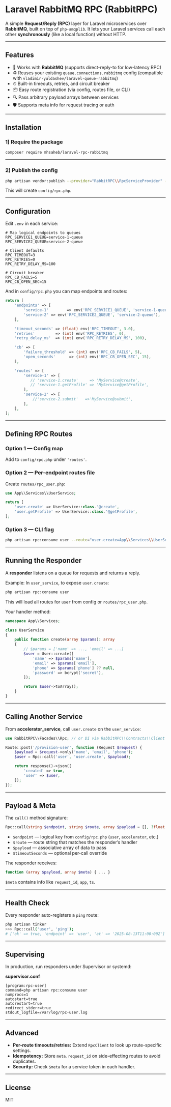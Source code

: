 # Laravel RabbitMQ RPC (RabbitRPC)

A simple **Request/Reply (RPC)** layer for Laravel microservices over **RabbitMQ**, built on top of `php-amqplib`.
It lets your Laravel services call each other **synchronously** (like a local function) without HTTP.

---

## Features

- 🐇 Works with **RabbitMQ** (supports direct-reply-to for low-latency RPC)
- ♻ Reuses your existing `queue.connections.rabbitmq` config (compatible with `vladimir-yuldashev/laravel-queue-rabbitmq`)
- ⏱ Built-in timeouts, retries, and circuit breaker
- 📦 Easy route registration (via config, routes file, or CLI)
- 🔍 Pass arbitrary payload arrays between services
- 🛡 Supports meta info for request tracing or auth

---

## Installation

### 1) Require the package

```bash
composer require mhsaheb/laravel-rpc-rabbitmq
```

---

### 2) Publish the config

```bash
php artisan vendor:publish --provider="RabbitRPC\\RpcServiceProvider" --tag=config
```

This will create `config/rpc.php`.

---

## Configuration

Edit `.env` in each service:

```dotenv
# Map logical endpoints to queues
RPC_SERVICE1_QUEUE=service-1-queue
RPC_SERVICE2_QUEUE=service-2-queue

# Client defaults
RPC_TIMEOUT=3
RPC_RETRIES=0
RPC_RETRY_DELAY_MS=100

# Circuit breaker
RPC_CB_FAILS=5
RPC_CB_OPEN_SEC=15
```

And in `config/rpc.php` you can map endpoints and routes:

```php
return [
    'endpoints' => [
        'service-1'        => env('RPC_SERVICE1_QUEUE', 'service-1-queue'),
        'service-2' => env('RPC_SERVICE2_QUEUE', 'service-2-queue'),
    ],

    'timeout_seconds' => (float) env('RPC_TIMEOUT', 3.0),
    'retries'         => (int) env('RPC_RETRIES', 0),
    'retry_delay_ms'  => (int) env('RPC_RETRY_DELAY_MS', 100),

    'cb' => [
        'failure_threshold' => (int) env('RPC_CB_FAILS', 5),
        'open_seconds'      => (int) env('RPC_CB_OPEN_SEC', 15),
    ],

    'routes' => [
        'service-1' => [
           // 'service-1.create'     => 'MyService@create',
           // 'service-1.getProfile' => 'MyService@getProfile',
        ],
        'service-2' => [
            //'service-2.submit'   =>'MyService@submit',
        ],
    ],
];
```

---

## Defining RPC Routes

### Option 1 — Config map
Add to `config/rpc.php` under `'routes'`.

### Option 2 — Per-endpoint routes file
Create `routes/rpc_user.php`:

```php
use App\\Services\\UserService;

return [
    'user.create' => UserService::class.'@create',
    'user.getProfile' => UserService::class.'@getProfile',
];
```

### Option 3 — CLI flag
```bash
php artisan rpc:consume user --route="user.create=App\\Services\\UserService@create"
```

---

## Running the Responder

A **responder** listens on a queue for requests and returns a reply.

Example: In `user_service`, to expose `user.create`:

```bash
php artisan rpc:consume user
```

This will load all routes for `user` from config or `routes/rpc_user.php`.

Your handler method:

```php
namespace App\\Services;

class UserService
{
    public function create(array $params): array
    {
        // $params = ['name' => ..., 'email' => ...]
        $user = User::create([
            'name' => $params['name'],
            'email' => $params['email'],
            'phone' => $params['phone'] ?? null,
            'password' => bcrypt('secret'),
        ]);

        return $user->toArray();
    }
}
```

---

## Calling Another Service

From **accelerator_service**, call `user.create` on the `user_service`:

```php
use RabbitRPC\\Facades\\Rpc; // or DI via RabbitRPC\\Contracts\\Client

Route::post('/provision-user', function (Request $request) {
    $payload = $request->only('name', 'email', 'phone');
    $user = Rpc::call('user', 'user.create', $payload);

    return response()->json([
        'created' => true,
        'user' => $user,
    ]);
});
```

---

## Payload & Meta

The `call()` method signature:

```php
Rpc::call(string $endpoint, string $route, array $payload = [], ?float $timeoutSeconds = null): array
```

- `$endpoint` — logical key from `config/rpc.php` (`user`, `accelerator`, etc.)
- `$route` — route string that matches the responder’s handler
- `$payload` — associative array of data to pass
- `$timeoutSeconds` — optional per-call override

The responder receives:
```php
function (array $payload, array $meta) { ... }
```
`$meta` contains info like `request_id`, `app`, `ts`.

---

## Health Check

Every responder auto-registers a `ping` route:
```bash
php artisan tinker
>>> Rpc::call('user', 'ping');
# ['ok' => true, 'endpoint' => 'user', 'at' => '2025-08-13T11:00:00Z']
```

---

## Supervising

In production, run responders under Supervisor or systemd:

**supervisor.conf**
```
[program:rpc-user]
command=php artisan rpc:consume user
numprocs=1
autostart=true
autorestart=true
redirect_stderr=true
stdout_logfile=/var/log/rpc-user.log
```

---

## Advanced

- **Per-route timeouts/retries:** Extend `RpcClient` to look up route-specific settings.
- **Idempotency:** Store `meta.request_id` on side-effecting routes to avoid duplicates.
- **Security:** Check `$meta` for a service token in each handler.

---

## License

MIT
